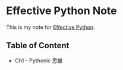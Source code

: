 # Effective Python Note
This is my note for [Effective Python](http://www.effectivepython.com/).


## Table of Content
- Ch1 - Pythonic 思維